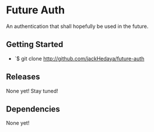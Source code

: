 # Future Auth
An authentication that shall hopefully be used in the future.

## Getting Started
- `$ git clone http://github.com/jackHedaya/future-auth

## Releases
None yet! Stay tuned!

## Dependencies
None yet!
